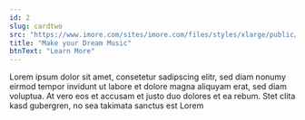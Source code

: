 ```yaml
---
id: 2
slug: cardtwo
src: "https://www.imore.com/sites/imore.com/files/styles/xlarge/public/field/image/2018/01/studio_set_up-print.jpeg"
title: "Make your Dream Music"
btnText: "Learn More"
---
```


Lorem ipsum dolor sit amet, consetetur sadipscing elitr, sed diam nonumy eirmod tempor invidunt ut labore et dolore magna aliquyam erat, sed diam voluptua. At vero eos et accusam et justo duo dolores et ea rebum. Stet clita kasd gubergren, no sea takimata sanctus est Lorem